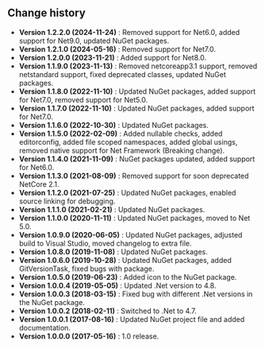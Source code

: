 Change history
--------------

* **Version 1.2.2.0 (2024-11-24)** : Removed support for Net6.0, added support for Net9.0, updated NuGet packages.
* **Version 1.2.1.0 (2024-05-16)** : Removed support for Net7.0.
* **Version 1.2.0.0 (2023-11-21)** : Added support for Net8.0.
* **Version 1.1.9.0 (2023-11-13)** : Removed netcoreapp3.1 support, removed netstandard support, fixed deprecated classes, updated NuGet packages.
* **Version 1.1.8.0 (2022-11-10)** : Updated NuGet packages, added support for Net7.0, removed support for Net5.0.
* **Version 1.1.7.0 (2022-11-10)** : Updated NuGet packages, added support for Net7.0.
* **Version 1.1.6.0 (2022-10-30)** : Updated NuGet packages.
* **Version 1.1.5.0 (2022-02-09)** : Added nullable checks, added editorconfig, added file scoped namespaces, added global usings, removed native support for Net Framework (Breaking change).
* **Version 1.1.4.0 (2021-11-09)** : NuGet packages updated, added support for Net6.0.
* **Version 1.1.3.0 (2021-08-09)** : Removed support for soon deprecated NetCore 2.1.
* **Version 1.1.2.0 (2021-07-25)** : Updated NuGet packages, enabled source linking for debugging.
* **Version 1.1.1.0 (2021-02-21)** : Updated NuGet packages.
* **Version 1.1.0.0 (2020-11-11)** : Updated NuGet packages, moved to Net 5.0.
* **Version 1.0.9.0 (2020-06-05)** : Updated NuGet packages, adjusted build to Visual Studio, moved changelog to extra file.
* **Version 1.0.8.0 (2019-11-08)** : Updated NuGet packages.
* **Version 1.0.6.0 (2019-10-28)** : Updated NuGet packages, added GitVersionTask, fixed bugs with package.
* **Version 1.0.5.0 (2019-06-23)** : Added icon to the NuGet package.
* **Version 1.0.0.4 (2019-05-05)** : Updated .Net version to 4.8.
* **Version 1.0.0.3 (2018-03-15)** : Fixed bug with different .Net versions in the NuGet package.
* **Version 1.0.0.2 (2018-02-11)** : Switched to .Net to 4.7.
* **Version 1.0.0.1 (2017-08-16)** : Updated NuGet project file and added documentation.
* **Version 1.0.0.0 (2017-05-16)** : 1.0 release.